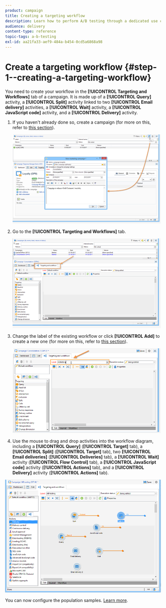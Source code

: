 ```yaml
---
product: campaign
title: Creating a targeting workflow
description: Learn how to perform A/B testing through a dedicated use case.
audience: delivery
content-type: reference
topic-tags: a-b-testing
exl-id: aa21fa33-aef9-484a-b454-0cd5a6868a98
---
```

# Create a targeting workflow {#step-1--creating-a-targeting-workflow}

You need to create your workflow in the **[!UICONTROL Targeting and Workflows]** tab of a campaign. It is made up of a **[!UICONTROL Query]** activity, a **[!UICONTROL Split]** activity linked to two **[!UICONTROL Email delivery]** activities, a **[!UICONTROL Wait]** activity, a **[!UICONTROL JavaScript code]** activity, and a **[!UICONTROL Delivery]** activity.

1. If you haven't already done so, create a campaign (for more on this, refer to [this section](../../../common/campaign/using/setting-up-marketing-campaigns.md#creating-a-campaign)).

   ![](assets/use_case_abtesting_targetwkfl_001.png)

1. Go to the **[!UICONTROL Targeting and Workflows]** tab.

   ![](assets/use_case_abtesting_targetwkfl_002.png)

1. Change the label of the existing workflow or click **[!UICONTROL Add]** to create a new one (for more on this, refer to [this section](../../../common/campaign/using/marketing-campaign-deliveries.md#selecting-the-target-population)).

   ![](assets/use_case_abtesting_targetwkfl_003.png)

1. Use the mouse to drag and drop activities into the workflow diagram, including a **[!UICONTROL Query]** (**[!UICONTROL Target]** tab), a **[!UICONTROL Split]** (**[!UICONTROL Target]** tab), two **[!UICONTROL Email deliveries]** (**[!UICONTROL Deliveries]** tab), a **[!UICONTROL Wait]** activity (**[!UICONTROL Flow Control]** tab), a **[!UICONTROL JavaScript code]** activity (**[!UICONTROL Actions]** tab), and a **[!UICONTROL Delivery]** activity (**[!UICONTROL Actions]** tab).

![](assets/use_case_abtesting_targetwkfl_004.png)

You can now configure the population samples. [Learn more](a-b-testing-uc-population-samples.md).
